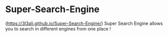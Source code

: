 # Super-Search-Engine
(https://3l3ali.github.io/Super-Search-Engine/) Super Search Engine allows you to search in different engines from one place !
